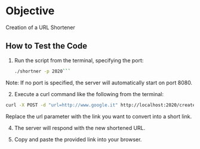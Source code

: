 # Objective
Creation of a URL Shortener

## How to Test the Code

1. Run the script from the terminal, specifying the port:
   ```bash
   ./shortner -p 2020```
Note: If no port is specified, the server will automatically start on port 8080.

2. Execute a curl command like the following from the terminal:

 ```bash
curl -X POST -d "url=http://www.google.it" http://localhost:2020/create
```
Replace the url parameter with the link you want to convert into a short link.


4. The server will respond with the new shortened URL.

5. Copy and paste the provided link into your browser.
